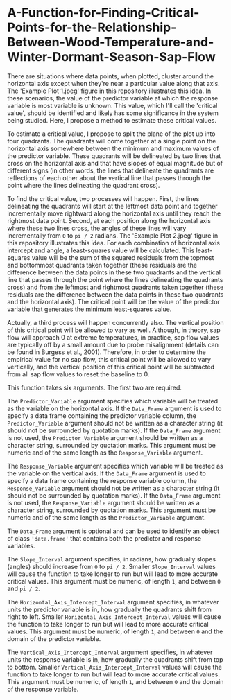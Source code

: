 # A-Function-for-Finding-Critical-Points-for-the-Relationship-Between-Wood-Temperature-and-Winter-Dormant-Season-Sap-Flow

There are situations where data points, when plotted, cluster around the horizontal axis except when they're near a particular value along that axis. The 'Example Plot 1.jpeg' figure in this repository illustrates this idea. In these scenarios, the value of the predictor variable at which the response variable is most variable is unknown. This value, which I'll call the 'critical value', should be identified and likely has some significance in the system being studied. Here, I propose a method to estimate these critical values.

To estimate a critical value, I propose to split the plane of the plot up into four quadrants. The quadrants will come together at a single point on the horizontal axis somewhere between the minimum and maximum values of the predictor variable.  These quadrants will be delineated by two lines that cross on the horizontal axis and that have slopes of equal magnitude but of different signs (in other words, the lines that delineate the quadrants are reflections of each other about the vertical line that passes through the point where the lines delineating the quadrant cross).

To find the critical value, two processes will happen. First, the lines delineating the quadrants will start at the leftmost data point and together incrementally move rightward along the horizontal axis until they reach the rightmost data point. Second, at each position along the horizontal axis where these two lines cross, the angles of these lines will vary incrementally from `0` to `pi / 2` radians. The 'Example Plot 2.jpeg' figure in this repository illustrates this idea. For each combination of horizontal axis intercept and angle, a least-squares value will be calculated. This least-squares value will be the sum of the squared residuals from the topmost and bottommost quadrants taken together (these residuals are the difference between the data points in these two quadrants and the vertical line that passes through the point where the lines delineating the quadrants cross) and from the leftmost and rightmost quadrants taken together (these residuals are the difference between the data points in these two quadrants and the horizontal axis). The critical point will be the value of the predictor variable that generates the minimum least-squares value.

Actually, a third process will happen concurrently also. The vertical position of this critical point will be allowed to vary as well. Although, in theory, sap flow will approach 0 at extreme temperatures, in practice, sap flow values are typically off by a small amount due to probe misalignment (details can be found in Burgess et al., 2001). Therefore, in order to determine the empirical value for no sap flow, this critical point will be allowed to vary vertically, and the vertical position of this critical point will be subtracted from all sap flow values to reset the baseline to 0.

This function takes six arguments. The first two are required.

The `Predictor_Variable` argument specifies which variable will be treated as the variable on the horizontal axis. If the `Data_Frame` argument is used to specify a data frame containing the predictor variable column, the `Predictor_Variable` argument should not be written as a character string (it should not be surrounded by quotation marks). If the `Data_Frame` argument is not used, the `Predictor_Variable` argument should  be written as a character string, surrounded by quotation marks. This argument must be numeric and of the same length as the `Response_Variable` argument.

The `Response_Variable` argument specifies which variable will be treated as the variable on the vertical axis. If the `Data_Frame` argument is used to specify a data frame containing the response variable column, the `Response_Variable` argument should not be written as a character string (it should not be surrounded by quotation marks). If the `Data_Frame` argument is not used, the `Response_Variable` argument should  be written as a character string, surrounded by quotation marks. This argument must be numeric and of the same length as the `Predictor_Variable` argument.

The `Data_Frame` argument is optional and can be used to identify an object of class `'data.frame'` that contains both the predictor and response variables.

The `Slope_Interval` argument specifies, in radians, how gradually slopes (angles) should increase from `0` to `pi / 2`. Smaller `Slope_Interval` values will cause the function to take longer to run but will lead to more accurate critical values. This argument must be numeric, of length `1`, and between `0` and `pi / 2`.

The `Horizontal_Axis_Intercept_Interval` argument specifies, in whatever units the predictor variable is in, how gradually the quadrants shift from right to left. Smaller `Horizontal_Axis_Intercept_Interval` values will cause the function to take longer to run but will lead to more accurate critical values. This argument must be numeric, of length `1`, and between `0` and the domain of the predictor variable.

The `Vertical_Axis_Intercept_Interval` argument specifies, in whatever units the response variable is in, how gradually the quadrants shift from top to bottom. Smaller `Vertical_Axis_Intercept_Interval` values will cause the function to take longer to run but will lead to more accurate critical values. This argument must be numeric, of length `1`, and between `0` and the domain of the response variable.
